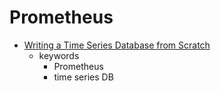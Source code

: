 Prometheus
====

- [Writing a Time Series Database from Scratch](https://fabxc.org/tsdb/)
  - keywords
    - Prometheus
    - time series DB